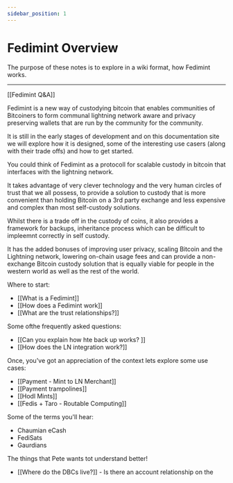 ```yaml
---
sidebar_position: 1
---
```


# Fedimint Overview

The purpose of these notes is to explore in a wiki format, how Fedimint works. 

---

[[Fedimint Q&A]]

Fedimint is a new way of custodying bitcoin that enables communities of Bitcoiners to form communal lightning network aware and privacy preserving wallets that are run by the community for the community. 

It is still in the early stages of development and on this documentation site we will explore how it is designed, some of the interesting use casers (along with their trade offs) and how to get started. 

You could think of Fedimint as a protocoll for scalable custody in bitcoin that interfaces with the lightning network.  

It takes advantage of very clever technology and the very human circles of trust that we all possess, to provide a solution to custody that is more convenient than holding Bitcoin on a 3rd party exchange and less expensive and complex than most self-custody solutions. 

Whilst there is a trade off in the custody of coins, it also provides a framework for backups, inheritance process which can be difficult to impleemnt correctly in self custody. 

It has the added bonuses of improving user privacy, scaling Bitcoin and the Lightning network, lowering on-chain usage fees and can provide a non-exchange Bitcoin custody solution that is equally viable for people in the western world as well as the rest of the world.

Where to start:

- [[What is a Fedimint]]
- [[How does a Fedimint work]]
- [[What are the trust relationships?]]

Some ofthe frequently asked questions:

- [[Can you explain how hte back up works? ]]
- [[How does the LN integration work?]]

Once, you've got an appreciation of the context lets explore some use cases:

- [[Payment - Mint to LN Merchant]]
- [[Payment trampolines]]
- [[Hodl Mints]]
- [[Fedis + Taro - Routable Computing]]


Some of the terms you'll hear:

- Chaumian eCash
- FediSats
- Gaurdians

The things that Pete wants tot understand better!

- [[Where do the DBCs live?]] - Is there an account relationship on the 
